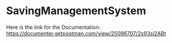 # SavingManagementSystem


Here is the link for the Documentation:
        https://documenter.getpostman.com/view/25096707/2s93si2ABt
        
        
        
    
